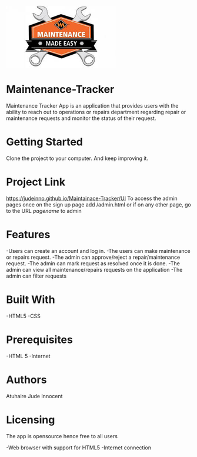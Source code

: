 ![app logo](logo.jpg)
# Maintenance-Tracker

Maintenance Tracker App is an application that provides users with the ability to reach out to operations or repairs department regarding repair or maintenance requests and monitor the status of their request.

# Getting Started

Clone the project to your computer. And keep improving it.

# Project Link

https://judeinno.github.io/Maintainace-Tracker/UI 
To access the admin pages once on the sign up page add /admin.html or if on any other page, go to the URL *pagename* to admin

# Features

-Users can create an account and log in.
-The users can make maintenance or repairs request.
-The admin can approve/reject a repair/maintenance request.
-The admin can mark request as resolved once it is done.
-The admin can view all maintenance/repairs requests on the application
-The admin can filter requests

# Built With

-HTML5
-CSS

# Prerequisites

-HTML 5
-Internet

# Authors

Atuhaire Jude Innocent

# Licensing

The app is opensource hence free to all users

-Web browser with support for HTML5
-Internet connection


